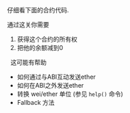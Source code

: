 仔细看下面的合约代码.

通过这关你需要
1) 获得这个合约的所有权
2) 把他的余额减到0

&nbsp;
这可能有帮助
* 如何通过与ABI互动发送ether
* 如何在ABI之外发送ether
* 转换 wei/ether 单位 (参见 `help()` 命令)
* Fallback 方法
